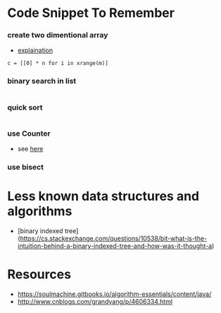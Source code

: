 # Code Snippet To Remember

### create two dimentional array
* [explaination](https://snakify.org/lessons/two_dimensional_lists_arrays/)
```
c = [[0] * n for i in xrange(m)]
```

### binary search in list
```
```

### quick sort
```
```

### use Counter
* see [here](https://docs.python.org/2/library/collections.html#collections.Counter)

### use bisect

# Less known data structures and algorithms
* [binary indexed tree] (https://cs.stackexchange.com/questions/10538/bit-what-is-the-intuition-behind-a-binary-indexed-tree-and-how-was-it-thought-a)

# Resources
* https://soulmachine.gitbooks.io/algorithm-essentials/content/java/
* http://www.cnblogs.com/grandyang/p/4606334.html
